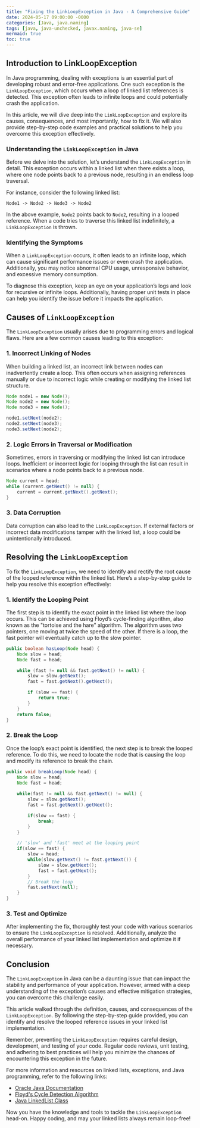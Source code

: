 ```yaml
---
title: "Fixing the LinkLoopException in Java - A Comprehensive Guide"
date: 2024-05-17 09:00:00 -0000
categories: [Java, java.naming]
tags: [java, java-unchecked, javax.naming, java-se]
mermaid: true
toc: true
---
```



## Introduction to LinkLoopException

In Java programming, dealing with exceptions is an essential part of developing robust and error-free applications. One such exception is the `LinkLoopException`, which occurs when a loop of linked list references is detected. This exception often leads to infinite loops and could potentially crash the application.

In this article, we will dive deep into the `LinkLoopException` and explore its causes, consequences, and most importantly, how to fix it. We will also provide step-by-step code examples and practical solutions to help you overcome this exception effectively.

### Understanding the `LinkLoopException` in Java

Before we delve into the solution, let’s understand the `LinkLoopException` in detail. This exception occurs within a linked list when there exists a loop, where one node points back to a previous node, resulting in an endless loop traversal.

For instance, consider the following linked list:

```
Node1 -> Node2 -> Node3 -> Node2
```

In the above example, `Node2` points back to `Node2`, resulting in a looped reference. When a code tries to traverse this linked list indefinitely, a `LinkLoopException` is thrown.

### Identifying the Symptoms

When a `LinkLoopException` occurs, it often leads to an infinite loop, which can cause significant performance issues or even crash the application. Additionally, you may notice abnormal CPU usage, unresponsive behavior, and excessive memory consumption.

To diagnose this exception, keep an eye on your application’s logs and look for recursive or infinite loops. Additionally, having proper unit tests in place can help you identify the issue before it impacts the application.

## Causes of `LinkLoopException`

The `LinkLoopException` usually arises due to programming errors and logical flaws. Here are a few common causes leading to this exception:

### 1. Incorrect Linking of Nodes

When building a linked list, an incorrect link between nodes can inadvertently create a loop. This often occurs when assigning references manually or due to incorrect logic while creating or modifying the linked list structure.

```java
Node node1 = new Node();
Node node2 = new Node();
Node node3 = new Node();

node1.setNext(node2);
node2.setNext(node3);
node3.setNext(node2);
```

### 2. Logic Errors in Traversal or Modification

Sometimes, errors in traversing or modifying the linked list can introduce loops. Inefficient or incorrect logic for looping through the list can result in scenarios where a node points back to a previous node.

```java
Node current = head;
while (current.getNext() != null) {
    current = current.getNext().getNext();
}
```

### 3. Data Corruption

Data corruption can also lead to the `LinkLoopException`. If external factors or incorrect data modifications tamper with the linked list, a loop could be unintentionally introduced.

## Resolving the `LinkLoopException`

To fix the `LinkLoopException`, we need to identify and rectify the root cause of the looped reference within the linked list. Here’s a step-by-step guide to help you resolve this exception effectively:

### 1. Identify the Looping Point

The first step is to identify the exact point in the linked list where the loop occurs. This can be achieved using Floyd’s cycle-finding algorithm, also known as the "tortoise and the hare" algorithm. The algorithm uses two pointers, one moving at twice the speed of the other. If there is a loop, the fast pointer will eventually catch up to the slow pointer.

```java
public boolean hasLoop(Node head) {
    Node slow = head;
    Node fast = head;

    while (fast != null && fast.getNext() != null) {
        slow = slow.getNext();
        fast = fast.getNext().getNext();

        if (slow == fast) {
            return true;
        }
    }
    return false;
}
```

### 2. Break the Loop

Once the loop’s exact point is identified, the next step is to break the looped reference. To do this, we need to locate the node that is causing the loop and modify its reference to break the chain.

```java
public void breakLoop(Node head) {
    Node slow = head;
    Node fast = head;
    
    while(fast != null && fast.getNext() != null) {
        slow = slow.getNext();
        fast = fast.getNext().getNext();

        if(slow == fast) {
            break;
        }
    }

    // 'slow' and 'fast' meet at the looping point
    if(slow == fast) {
        slow = head;
        while(slow.getNext() != fast.getNext()) {
            slow = slow.getNext();
            fast = fast.getNext();
        }
        // Break the loop
        fast.setNext(null);
    }
}
```

### 3. Test and Optimize

After implementing the fix, thoroughly test your code with various scenarios to ensure the `LinkLoopException` is resolved. Additionally, analyze the overall performance of your linked list implementation and optimize it if necessary.

## Conclusion

The `LinkLoopException` in Java can be a daunting issue that can impact the stability and performance of your application. However, armed with a deep understanding of the exception’s causes and effective mitigation strategies, you can overcome this challenge easily.

This article walked through the definition, causes, and consequences of the `LinkLoopException`. By following the step-by-step guide provided, you can identify and resolve the looped reference issues in your linked list implementation.

Remember, preventing the `LinkLoopException` requires careful design, development, and testing of your code. Regular code reviews, unit testing, and adhering to best practices will help you minimize the chances of encountering this exception in the future.

For more information and resources on linked lists, exceptions, and Java programming, refer to the following links:

- [Oracle Java Documentation](https://docs.oracle.com/javase/8/docs/)
- [Floyd's Cycle Detection Algorithm](https://en.wikipedia.org/wiki/Cycle_detection#Floyd's_Tortoise_and_Hare)
- [Java LinkedList Class](https://docs.oracle.com/javase/8/docs/api/java/util/LinkedList.html)

Now you have the knowledge and tools to tackle the `LinkLoopException` head-on. Happy coding, and may your linked lists always remain loop-free!
